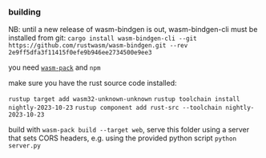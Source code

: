 

### building

NB: until a new release of wasm-bindgen is out, wasm-bindgen-cli must be installed from git:
`cargo install wasm-bindgen-cli --git https://github.com/rustwasm/wasm-bindgen.git --rev 2e9ff5dfa3f11415f0efe9b946ee2734500e9ee3`

you need [`wasm-pack`](https://rustwasm.github.io/wasm-pack/installer/) and `npm`

make sure you have the rust source code installed:

`rustup target add wasm32-unknown-unknown`
`rustup toolchain install nightly-2023-10-23`
`rustup component add rust-src --toolchain nightly-2023-10-23`

build with `wasm-pack build --target web`, serve this folder using a
server that sets CORS headers, e.g. using the provided python script `python server.py`
